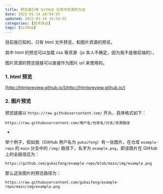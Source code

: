 ```yaml
---
title: 预览或引用 GitHub 仓库中资源的方法
date: 2022-01-14 16:54:55
updated: 2022-01-14 16:54:55
categories: [技术杂谈]
tags: [GitHub]
---
```




目前我已知的，只有 html 文件预览，和图片资源的预览。

其中 html 的预览可以加载 css 等资源（js 本人不确定，因为我不是做前端的），

图片资源的预览链接可以直接作为图片 url 来使用的。



### 1. html 预览

[http://htmlpreview.github.io/](http://htmlpreview.github.io/)



### 2. 图片预览

预览链接以 `https://raw.githubusercontent.com/` 开头，具体格式如下：

```
https://raw.githubusercontent.com/用户名/仓库名/分支/资源路径
```

-

举个例子，假如我（GitHub 用户名为 `gukaifeng`）有一张图片，在仓库 `example-repo` 的 `main` 分支中的 `/img/` 路径下，名字为 `example.png`，即该图片在 GitHub 上的全路径应为：

```
https://github.com/gukaifeng/example-repo/blob/main/img/example.png
```

那么这张图片的预览路径为：

```
https://raw.githubusercontent.com/gukaifeng/example-repo/main/img/example.png
```



<!--more-->

